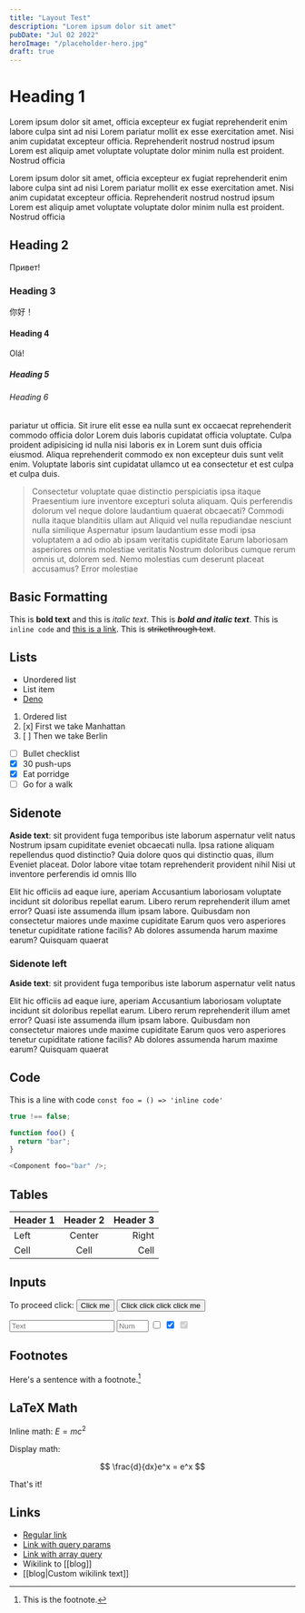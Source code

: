 ```yaml
---
title: "Layout Test"
description: "Lorem ipsum dolor sit amet"
pubDate: "Jul 02 2022"
heroImage: "/placeholder-hero.jpg"
draft: true
---
```


# Heading 1

Lorem ipsum dolor sit amet, officia excepteur ex fugiat reprehenderit enim
labore culpa sint ad nisi Lorem pariatur mollit ex esse exercitation amet. Nisi
anim cupidatat excepteur officia. Reprehenderit nostrud nostrud ipsum Lorem est
aliquip amet voluptate voluptate dolor minim nulla est proident. Nostrud officia

Lorem ipsum dolor sit amet, officia excepteur ex fugiat reprehenderit enim
labore culpa sint ad nisi Lorem pariatur mollit ex esse exercitation amet. Nisi
anim cupidatat excepteur officia. Reprehenderit nostrud nostrud ipsum Lorem est
aliquip amet voluptate voluptate dolor minim nulla est proident. Nostrud officia

## Heading 2

Привет!

### Heading 3

你好！

#### Heading 4

Olá!

##### Heading 5

###### Heading 6

pariatur ut officia. Sit irure elit esse ea nulla sunt ex occaecat reprehenderit
commodo officia dolor Lorem duis laboris cupidatat officia voluptate. Culpa
proident adipisicing id nulla nisi laboris ex in Lorem sunt duis officia
eiusmod. Aliqua reprehenderit commodo ex non excepteur duis sunt velit enim.
Voluptate laboris sint cupidatat ullamco ut ea consectetur et est culpa et culpa
duis.

> Consectetur voluptate quae distinctio perspiciatis ipsa itaque Praesentium
> iure inventore excepturi soluta aliquam. Quis perferendis dolorum vel neque
> dolore laudantium quaerat obcaecati? Commodi nulla itaque blanditiis ullam aut
> Aliquid vel nulla repudiandae nesciunt nulla similique Aspernatur ipsum
> laudantium esse modi ipsa voluptatem a ad odio ab ipsam veritatis cupiditate
> Earum laboriosam asperiores omnis molestiae veritatis Nostrum doloribus cumque
> rerum omnis ut, dolorem sed. Nemo molestias cum deserunt placeat accusamus?
> Error molestiae

## Basic Formatting

This is **bold text** and this is *italic text*.
This is ***bold and italic text***.
This is `inline code` and [this is a link](https://example.com).
This is ~~strikethrough text~~.

## Lists

- Unordered list
- List item
- [Deno](https://deno.land)

1. Ordered list
2. [x] First we take Manhattan
3. [ ] Then we take Berlin

- [ ] Bullet checklist
- [x] 30 push-ups
- [x] Eat porridge
- [ ] Go for a walk

## Sidenote

<aside class="sidenote">
  <strong>Aside text</strong>: sit provident fuga temporibus iste laborum aspernatur velit natus Nostrum ipsam cupiditate eveniet
  obcaecati nulla. Ipsa ratione aliquam repellendus quod distinctio? Quia dolore quos qui distinctio quas, illum Eveniet
  placeat. Dolor labore vitae totam reprehenderit provident nihil Nisi ut inventore perferendis id omnis Illo
</aside>

Elit hic officiis ad eaque iure, aperiam Accusantium laboriosam voluptate
incidunt sit doloribus repellat earum. Libero rerum reprehenderit illum amet
error? Quasi iste assumenda illum ipsam labore. Quibusdam non consectetur
maiores unde maxime cupiditate Earum quos vero asperiores tenetur cupiditate
ratione facilis? Ab dolores assumenda harum maxime earum? Quisquam quaerat

### Sidenote left

<aside class="sidenote left"><strong>Aside text</strong>: sit provident fuga temporibus iste laborum aspernatur velit natus</aside>

Elit hic officiis ad eaque iure, aperiam Accusantium laboriosam voluptate
incidunt sit doloribus repellat earum. Libero rerum reprehenderit illum amet
error? Quasi iste assumenda illum ipsam labore. Quibusdam non consectetur
maiores unde maxime cupiditate Earum quos vero asperiores tenetur cupiditate
ratione facilis? Ab dolores assumenda harum maxime earum? Quisquam quaerat

## Code

This is a line with code `const foo = () => 'inline code'`

```typescript
true !== false;

function foo() {
  return "bar";
}

<Component foo="bar" />;
```

## Tables

| Header 1 | Header 2 | Header 3 |
|----------|:--------:|---------:|
| Left     | Center   | Right    |
| Cell     | Cell     | Cell     |

## Inputs

To proceed click:
<button>Click me</button>
<button>Click click click click me</button>

<input type="text" placeholder='Text'>
<input type="number" min='6' max='28' placeholder='Num'>

<input type="checkbox">
<input type="checkbox" checked>
<input type="checkbox" checked disabled>

## Footnotes

Here's a sentence with a footnote.[^1]

[^1]: This is the footnote.

## LaTeX Math

Inline math: $E = mc^2$

Display math:

$$
\frac{d}{dx}e^x = e^x
$$

That's it!

## Links

- [Regular link](https://antonvasin.com)
- [Link with query params](https://domain.com?name=anton)
- [Link with array query](https://domain.com?name[]=anton&name[]=anna)
- Wikilink to [[blog]]
- [[blog|Custom wikilink text]]

